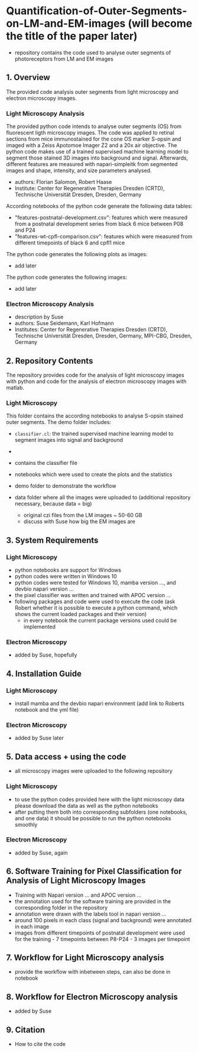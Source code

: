 # Quantification-of-Outer-Segments-on-LM-and-EM-images (will become the title of the paper later)
- repository contains the code used to analyse outer segments of photoreceptors from LM and EM images

## 1. Overview
The provided code analysis outer segments from light microscopy and electron microscopy images. 

### Light Microscopy Analysis
The provided python code intends to analyse outer segments (OS) from fluorescent ligth microscopy images. The code was applied to retinal sections from mice immunostained for the cone OS marker S-opsin and imaged with a Zeiss Apotomoe Imager Z2 and a 20x air objective. The python code makes use of a trained supervised machine learning model to segment those stained 3D images into background and signal. Afterwards, different features are measured with napari-simpleitk from segmented images and shape, intensity, and size parameters analysed.

- authors: Florian Salomon, Robert Haase
- Institute: Center for Regenerative Therapies Dresden (CRTD), Technische Universität Dresden, Dresden, Germany

According notebooks of the python code generate the following data tables:

- "features-postnatal-development.csv": features which were measured from a postnatal development series from black 6 mice between P08 and P24
- "features-wt-cpfl-comparison.csv": features which were measured from different timepoints of black 6 and cpfl1 mice

The python code generates the following plots as images:

- add later

The python code generates the following images:

- add later

### Electron Microscopy Analysis
- description by Suse
- authors: Suse Seidemann, Karl Hofmann
- Institutes: Center for Regenerative Therapies Dresden (CRTD), Technische Universität Dresden, Dresden, Germany, MPI-CBG, Dresden, Germany

## 2. Repository Contents
The repository provides code for the analysis of light microscopy images with python and code for the analysis of electron microscopy images with matlab.

### Light Microscopy
This folder contains the according notebooks to analyse S-opsin stained outer segments. The demo folder includes:

- `classifier.cl`: the trained supervised machine learning model to segment images into signal and background
- 

- contains the classifier file
- notebooks which were used to create the plots and the statistics
- demo folder to demonstrate the workflow
- data folder where all the images were uploaded to (additional repository necessary, because data = big)
    - original czi files from the LM images ~ 50-60 GB
    - discuss with Suse how big the EM images are

## 3. System Requirements

### Light Microscopy 
- python notebooks are support for Windows
- python codes were written in Windows 10
- python codes were tested for Windows 10, mamba version ..., and devbio napari version ...
- the pixel classifier was written and trained with APOC version ...
- following packages and code were used to execute the code (ask Robert whether it is possible to execute a python command, which shows the current loaded packages and their version)
    - in every notebook the current package versions used could be implemented

### Electron Microscopy
- added by Suse, hopefully

## 4. Installation Guide

### Light Microscopy
- install mamba and the devbio napari environment (add link to Roberts notebook and the yml file)

### Electron Microscopy
- added by Suse later

## 5. Data access + using the code
- all microscopy images were uploaded to the following repository

### Light Microscopy
- to use the python codes provided here with the light microscopy data please download the data as well as the python notebooks
- after putting them both into corresponding subfolders (one notebooks, and one data) it should be possible to run the python notebooks smoothly

### Electron Microscopy
- added by Suse, again

## 6. Software Training for Pixel Classification for Analysis of Light Microscopy Images
- Training with Napari version ... and APOC version ...
- the annotation used for the software training are provided in the corresponding folder in the repository 
- annotation were drawn with the labels tool in napari version ...
- around 100 pixels in each class (signal and background) were annotated in each image
- images from different timepoints of postnatal development were used for the training
      - 7 timepoints between P8-P24
      - 3 images per timepoint

## 7. Workflow for Light Microscopy analysis
- provide the workflow with inbetween steps, can also be done in notebook

## 8. Workflow for Electron Microscopy analysis
- added by Suse

## 9. Citation
- How to cite the code
